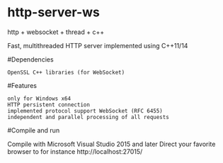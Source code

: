# http-server-ws
http + websocket + thread + c++

Fast, multithreaded HTTP server implemented using C++11/14

#Dependencies

    OpenSSL C++ libraries (for WebSocket)

#Features

    only for Windows x64
    HTTP persistent connection
    implemented protocol support WebSocket (RFC 6455)
    independent and parallel processing of all requests

#Compile and run

Compile with Microsoft Visual Studio 2015 and later
Direct your favorite browser to for instance http://localhost:27015/
